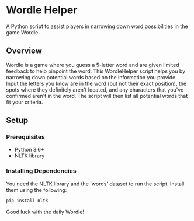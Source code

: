 # Wordle Helper

A Python script to assist players in narrowing down word possibilities in the game Wordle.

## Overview

Wordle is a game where you guess a 5-letter word and are given limited feedback to help pinpoint the word. This WordleHelper script helps you by narrowing down potential words based on the information you provide. Input the letters you know are in the word (but not their exact position), the spots where they definitely aren't located, and any characters that you've confirmed aren't in the word. The script will then list all potential words that fit your criteria.

## Setup

### Prerequisites

- Python 3.6+
- NLTK library

### Installing Dependencies

You need the NLTK library and the 'words' dataset to run the script. Install them using the following:

```bash
pip install nltk
```

Good luck with the daily Wordle!